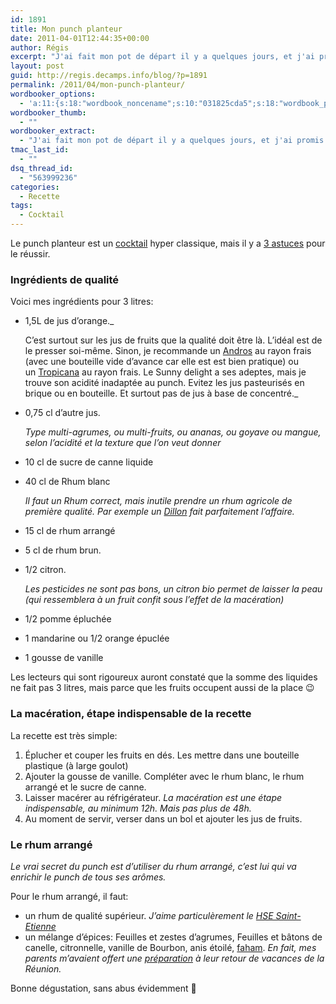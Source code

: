 ```yaml
---
id: 1891
title: Mon punch planteur
date: 2011-04-01T12:44:35+00:00
author: Régis
excerpt: "J'ai fait mon pot de départ il y a quelques jours, et j'ai promis de donner la recette de mon punch à tous ceux qui l'ont aimé :-)"
layout: post
guid: http://regis.decamps.info/blog/?p=1891
permalink: /2011/04/mon-punch-planteur/
wordbooker_options:
  - 'a:11:{s:18:"wordbook_noncename";s:10:"031825cda5";s:18:"wordbook_page_post";s:4:"-100";s:18:"wordbook_orandpage";s:1:"2";s:23:"wordbook_default_author";s:1:"1";s:23:"wordbook_extract_length";s:3:"256";s:19:"wordbook_actionlink";s:3:"300";s:26:"wordbooker_publish_default";s:2:"on";s:27:"wordbooker_publish_override";s:2:"on";s:20:"wordbook_use_excerpt";s:2:"on";s:18:"wordbook_attribute";s:0:"";s:29:"wordbooker_status_update_text";s:33:"New blog post :  %title% - %link%";}'
wordbooker_thumb:
  - ""
wordbooker_extract:
  - "J'ai fait mon pot de départ il y a quelques jours, et j'ai promis de donner la recette de mon punch à tous ceux qui l'ont aimé :-)"
tmac_last_id:
  - ""
dsq_thread_id:
  - "563999236"
categories:
  - Recette
tags:
  - Cocktail
---
```

Le punch planteur est un [cocktail](http://www.1001cocktails.com/cocktails/1153/recette-cocktail-planteur.html) hyper classique, mais il y a [3 astuces](http://standblog.org/blog/post/2008/08/12/Les-3-secrets-pour-un-bon-punch-planteur) pour le réussir.

### Ingrédients de qualité

Voici mes ingrédients pour 3 litres:

  * 1,5L de jus d’orange._
  
    C’est surtout sur les jus de fruits que la qualité doit être là. L’idéal est de le presser soi-même. Sinon, je recommande un [Andros](http://www.andros.fr/) au rayon frais (avec une bouteille vide d’avance car elle est est bien pratique) ou un [Tropicana](http://www.tropicana.fr/#/carrouselproduit) au rayon frais. Le Sunny delight a ses adeptes, mais je trouve son acidité inadaptée au punch. Evitez les jus pasteurisés en brique ou en bouteille. Et surtout pas de jus à base de concentré._
  * 0,75 cl d’autre jus.
  
    _Type multi-agrumes, ou multi-fruits, ou ananas, ou goyave ou mangue, selon l’acidité et la texture que l’on veut donner_
  * 10 cl de sucre de canne liquide
  * 40 cl de Rhum blanc
  
    _Il faut un Rhum correct, mais inutile prendre un rhum agricole de première qualité. Par exemple un [Dillon](http://www.rhums-dillon.com/) fait parfaitement l’affaire._
  * 15 cl de rhum arrangé
  * 5 cl de rhum brun.
  * 1/2 citron.
  
    _Les pesticides ne sont pas bons, un citron bio permet de laisser la peau (qui ressemblera à un fruit confit sous l’effet de la macération)_
  * 1/2 pomme épluchée
  * 1 mandarine ou 1/2 orange épuclée
  * 1 gousse de vanille

Les lecteurs qui sont rigoureux auront constaté que la somme des liquides ne fait pas 3 litres, mais parce que les fruits occupent aussi de la place 😉

### La macération, étape indispensable de la recette

La recette est très simple:

  1. Éplucher et couper les fruits en dés. Les mettre dans une bouteille plastique (à large goulot)
  2. Ajouter la gousse de vanille. Compléter avec le rhum blanc, le rhum arrangé et le sucre de canne.
  3. Laisser macérer au réfrigérateur. _La macération est une étape indispensable, au minimum 12h. Mais pas plus de 48h._
  4. Au moment de servir, verser dans un bol et ajouter les jus de fruits.

### Le rhum arrangé

_Le vrai secret du punch est d’utiliser du rhum arrangé, c’est lui qui va enrichir le punch de tous ses arômes._

Pour le rhum arrangé, il faut:

  * un rhum de qualité supérieur. _J’aime particulèrement le [HSE Saint-Etienne](http://www.lacompagniedurhum.com/hse-rhum-blanc-cuvee-de-l-an-2000-70cl-50-habitation-saint-etienne,fr,4,M_HSE_01.cfm)_
  * un mélange d’épices: Feuilles et zestes d’agrumes, Feuilles et bâtons de canelle, citronnelle, vanille de Bourbon, anis étoilé, [faham](http://fr.wikipedia.org/wiki/Faham "art. sur Wikipédia"). _En fait, mes parents m’avaient offert une [préparation](http://www.bienmanger.com/1F2242_Pour_Rhum_Arrange_Traditionnel_Reunion.html) à leur retour de vacances de la Réunion._

Bonne dégustation, sans abus évidemment 🙂
